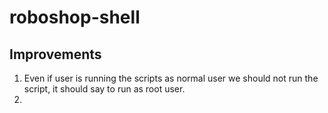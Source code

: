 # roboshop-shell

## Improvements
1. Even if user is running the scripts as normal user we should not run the script, it should say to run as root user.
2. 